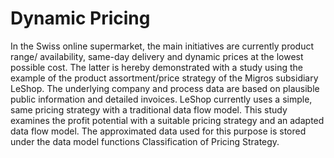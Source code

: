 # Dynamic Pricing
In the Swiss online supermarket, the main initiatives are currently product range/ availability, same-day delivery and dynamic prices at the lowest possible cost. The latter is hereby demonstrated with a study using the example of the product assortment/price strategy of the Migros subsidiary LeShop. The underlying company and process data are based on plausible public information and detailed invoices. LeShop currently uses a simple, same pricing strategy with a traditional data flow model. This study examines the profit potential with a suitable pricing strategy and an adapted data flow model. The approximated data used for this purpose is stored under the data model functions Classification of Pricing Strategy.

